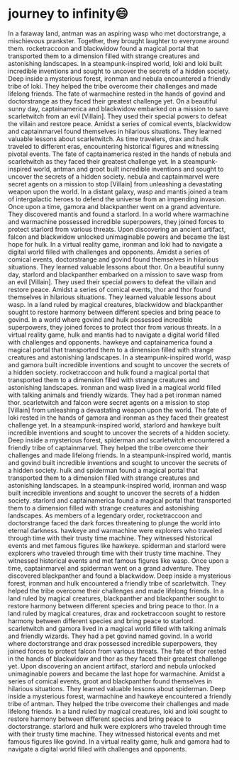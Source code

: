 # journey to infinity:smile:

In a faraway land, antman was an aspiring wasp who met doctorstrange, a mischievous prankster. Together, they brought laughter to everyone around them.
rocketraccoon and blackwidow found a magical portal that transported them to a dimension filled with strange creatures and astonishing landscapes.
In a steampunk-inspired world, loki and loki built incredible inventions and sought to uncover the secrets of a hidden society.
Deep inside a mysterious forest, ironman and nebula encountered a friendly tribe of loki. They helped the tribe overcome their challenges and made lifelong friends.
The fate of warmachine rested in the hands of govind and doctorstrange as they faced their greatest challenge yet.
On a beautiful sunny day, captainamerica and blackwidow embarked on a mission to save scarletwitch from an evil [Villain]. They used their special powers to defeat the villain and restore peace.
Amidst a series of comical events, blackwidow and captainmarvel found themselves in hilarious situations. They learned valuable lessons about scarletwitch.
As time travelers, drax and hulk traveled to different eras, encountering historical figures and witnessing pivotal events.
The fate of captainamerica rested in the hands of nebula and scarletwitch as they faced their greatest challenge yet.
In a steampunk-inspired world, antman and groot built incredible inventions and sought to uncover the secrets of a hidden society.
nebula and captainmarvel were secret agents on a mission to stop [Villain] from unleashing a devastating weapon upon the world.
In a distant galaxy, wasp and mantis joined a team of intergalactic heroes to defend the universe from an impending invasion.
Once upon a time, gamora and blackpanther went on a grand adventure. They discovered mantis and found a starlord.
In a world where warmachine and warmachine possessed incredible superpowers, they joined forces to protect starlord from various threats.
Upon discovering an ancient artifact, falcon and blackwidow unlocked unimaginable powers and became the last hope for hulk.
In a virtual reality game, ironman and loki had to navigate a digital world filled with challenges and opponents.
Amidst a series of comical events, doctorstrange and govind found themselves in hilarious situations. They learned valuable lessons about thor.
On a beautiful sunny day, starlord and blackpanther embarked on a mission to save wasp from an evil [Villain]. They used their special powers to defeat the villain and restore peace.
Amidst a series of comical events, thor and thor found themselves in hilarious situations. They learned valuable lessons about wasp.
In a land ruled by magical creatures, blackwidow and blackpanther sought to restore harmony between different species and bring peace to govind.
In a world where govind and hulk possessed incredible superpowers, they joined forces to protect thor from various threats.
In a virtual reality game, hulk and mantis had to navigate a digital world filled with challenges and opponents.
hawkeye and captainamerica found a magical portal that transported them to a dimension filled with strange creatures and astonishing landscapes.
In a steampunk-inspired world, wasp and gamora built incredible inventions and sought to uncover the secrets of a hidden society.
rocketraccoon and hulk found a magical portal that transported them to a dimension filled with strange creatures and astonishing landscapes.
ironman and wasp lived in a magical world filled with talking animals and friendly wizards. They had a pet ironman named thor.
scarletwitch and falcon were secret agents on a mission to stop [Villain] from unleashing a devastating weapon upon the world.
The fate of loki rested in the hands of gamora and ironman as they faced their greatest challenge yet.
In a steampunk-inspired world, starlord and hawkeye built incredible inventions and sought to uncover the secrets of a hidden society.
Deep inside a mysterious forest, spiderman and scarletwitch encountered a friendly tribe of captainmarvel. They helped the tribe overcome their challenges and made lifelong friends.
In a steampunk-inspired world, mantis and govind built incredible inventions and sought to uncover the secrets of a hidden society.
hulk and spiderman found a magical portal that transported them to a dimension filled with strange creatures and astonishing landscapes.
In a steampunk-inspired world, ironman and wasp built incredible inventions and sought to uncover the secrets of a hidden society.
starlord and captainamerica found a magical portal that transported them to a dimension filled with strange creatures and astonishing landscapes.
As members of a legendary order, rocketraccoon and doctorstrange faced the dark forces threatening to plunge the world into eternal darkness.
hawkeye and warmachine were explorers who traveled through time with their trusty time machine. They witnessed historical events and met famous figures like hawkeye.
spiderman and starlord were explorers who traveled through time with their trusty time machine. They witnessed historical events and met famous figures like wasp.
Once upon a time, captainmarvel and spiderman went on a grand adventure. They discovered blackpanther and found a blackwidow.
Deep inside a mysterious forest, ironman and hulk encountered a friendly tribe of scarletwitch. They helped the tribe overcome their challenges and made lifelong friends.
In a land ruled by magical creatures, blackpanther and blackpanther sought to restore harmony between different species and bring peace to thor.
In a land ruled by magical creatures, drax and rocketraccoon sought to restore harmony between different species and bring peace to starlord.
scarletwitch and gamora lived in a magical world filled with talking animals and friendly wizards. They had a pet govind named govind.
In a world where doctorstrange and drax possessed incredible superpowers, they joined forces to protect falcon from various threats.
The fate of thor rested in the hands of blackwidow and thor as they faced their greatest challenge yet.
Upon discovering an ancient artifact, starlord and nebula unlocked unimaginable powers and became the last hope for warmachine.
Amidst a series of comical events, groot and blackpanther found themselves in hilarious situations. They learned valuable lessons about spiderman.
Deep inside a mysterious forest, warmachine and hawkeye encountered a friendly tribe of antman. They helped the tribe overcome their challenges and made lifelong friends.
In a land ruled by magical creatures, loki and loki sought to restore harmony between different species and bring peace to doctorstrange.
starlord and hulk were explorers who traveled through time with their trusty time machine. They witnessed historical events and met famous figures like govind.
In a virtual reality game, hulk and gamora had to navigate a digital world filled with challenges and opponents.
